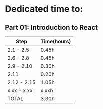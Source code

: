 # Dedicated time to:

## Part 01: Introduction to React

| Step  		  |  Time(hours) |
|  ---  		  |  ---    |
|   2.1 - 2.5     |   0.45h |
|   2.6 - 2.8     |   0.45h |
|   2.9 - 2.10    |   0.30h |
|   2.11    	  |   0.20h |
|   2.12 - 2.15   |   1.05h |
|   x.xx - x.xx   |   x.xxh |
| TOTAL			  |   3.30h |